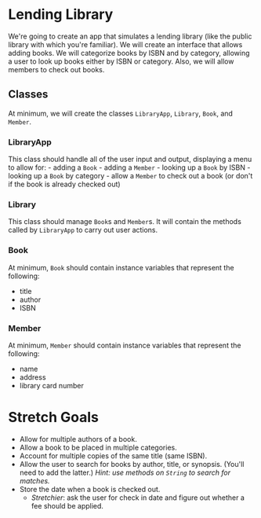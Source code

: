 # Lending Library

We're going to create an app that simulates a lending library (like the public library with which you're familiar). We will create an interface that allows adding books. We will categorize books by ISBN and by category, allowing a user to look up books either by ISBN or category. Also, we will allow members to check out books.

## Classes

At minimum, we will create the classes `LibraryApp`, `Library`, `Book`, and `Member`.

### LibraryApp

This class should handle all of the user input and output, displaying a menu to allow for:
	- adding a `Book`
	- adding a `Member`
	- looking up a `Book` by ISBN
	- looking up a `Book` by category
	- allow a `Member` to check out a book (or don't if the book is already checked out)

### Library

This class should manage `Book`s and `Member`s. It will contain the methods called by `LibraryApp` to carry out user actions.

### Book

At minimum, `Book` should contain instance variables that represent the following:

- title
- author
- ISBN

### Member

At minimum, `Member` should contain instance variables that represent the following:

- name
- address
- library card number

# Stretch Goals

- Allow for multiple authors of a book.
- Allow a book to be placed in multiple categories.
- Account for multiple copies of the same title (same ISBN).
- Allow the user to search for books by author, title, or synopsis. (You'll need to add the latter.) *Hint: use methods on `String` to search for matches.*
- Store the date when a book is checked out.
	- *Stretchier*: ask the user for check in date and figure out whether a fee should be applied.